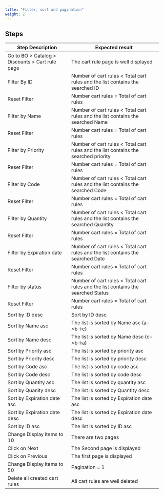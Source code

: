 ```yaml
---
title: "Filter, sort and pagination"
weight: 2
---
```

## Steps
| Step Description | Expected result |
| ----- | ----- |
| Go to BO > Catalog > Discounts > Cart rule page | The cart rule page is well displayed |
| Filter By ID | Number of cart rules < Total cart rules and the list contains the searched ID |
| Reset Filter | Number cart rules = Total of cart rules |
| Filter by Name | Number of cart rules < Total cart rules and the list contains the searched Name |
| Reset Filter | Number cart rules = Total of cart rules |
| Filter by Priority | Number of cart rules < Total cart rules and the list contains the searched priority |
| Reset Filter | Number cart rules = Total of cart rules |
| Filter by Code | Number of cart rules < Total cart rules and the list contains the searched Code |
| Reset Filter | Number cart rules = Total of cart rules |
| Filter by Quantity | Number of cart rules < Total cart rules and the list contains the searched Quantity |
| Reset Filter | Number cart rules = Total of cart rules |
| Filter by Expiration date | Number of cart rules < Total cart rules and the list contains the searched Date |
| Reset Filter | Number cart rules = Total of cart rules |
| Filter by status | Number of cart rules < Total cart rules and the list contains the searched Status |
| Reset Filter | Number cart rules = Total of cart rules |
| Sort by ID desc | Sort by ID desc |
| Sort by Name asc | The list is sorted by Name asc (a->b->c) |
| Sort by Name desc | The list is sorted by Name desc (c->b->a) |
| Sort by Priority asc | The list is sorted by priority asc |
| Sort by Priority desc | The list is sorted by priority desc |
| Sort by Code asc | The list is sorted by code asc |
| Sort by Code desc | The list is sorted by code desc |
| Sort by Quantity asc | The list is sorted by quantity asc |
| Sort by Quanity desc | The list is sorted by Quantity desc |
| Sort by Expiration date asc | The list is sorted by Expiration date asc |
| Sort by Expiration date desc | The list is sorted by Expiration date desc |
| Sort by ID asc | The list is sorted by ID asc |
| Change Display items to 10 | There are two pages |
| Click on Next | The Second page is displayed |
| Click on Previous | The first page is displayed |
| Change Display items to 50 | Pagination = 1 |
| Delete all created cart rules | All cart rules are well deleted |
